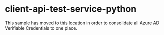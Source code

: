 # client-api-test-service-python
This sample has moved to [this](https://github.com/cljung/did-samples/tree/main/api-python) location in order to consolidate all Azure AD Verifiable Credentials to one place.
